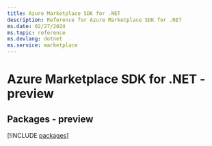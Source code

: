 ```yaml
---
title: Azure Marketplace SDK for .NET
description: Reference for Azure Marketplace SDK for .NET
ms.date: 02/27/2024
ms.topic: reference
ms.devlang: dotnet
ms.service: marketplace
---
```

# Azure Marketplace SDK for .NET - preview
## Packages - preview
[!INCLUDE [packages](marketplace-index.md)]